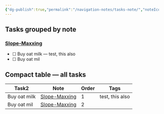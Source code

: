 ```yaml
---
{"dg-publish":true,"permalink":"/navigation-notes/tasks-note/","noteIcon":"","created":"2025-10-22T14:36:15.402+02:00","updated":"2025-10-22T14:58:11.542+02:00"}
---
```





<h2><span>Tasks grouped by note</span></h2><h3><span><a data-tooltip-position="top" aria-label="Slope-Maxxing.md" data-href="Slope-Maxxing.md" href="Slope-Maxxing.md" class="internal-link" target="_blank" rel="noopener nofollow">Slope-Maxxing</a></span></h3><div><ul class="dataview list-view-ul"><li><span>☐ Buy oat milk — test, this also</span></li><li><span>☐ Buy oat mil</span></li></ul></div><h2><span>Compact table — all tasks</span></h2><div><table class="dataview table-view-table"><thead class="table-view-thead"><tr class="table-view-tr-header"><th class="table-view-th"><span>Task</span><span class="dataview small-text">2</span></th><th class="table-view-th"><span>Note</span></th><th class="table-view-th"><span>Order</span></th><th class="table-view-th"><span>Tags</span></th></tr></thead><tbody class="table-view-tbody"><tr><td><span>Buy oat milk</span></td><td><span><a data-tooltip-position="top" aria-label="Slope-Maxxing.md" data-href="Slope-Maxxing.md" href="Slope-Maxxing.md" class="internal-link" target="_blank" rel="noopener nofollow">Slope-Maxxing</a></span></td><td>1</td><td><span>test, this also</span></td></tr><tr><td><span>Buy oat mil</span></td><td><span><a data-tooltip-position="top" aria-label="Slope-Maxxing.md" data-href="Slope-Maxxing.md" href="Slope-Maxxing.md" class="internal-link" target="_blank" rel="noopener nofollow">Slope-Maxxing</a></span></td><td>2</td><td><span></span></td></tr></tbody></table></div>










